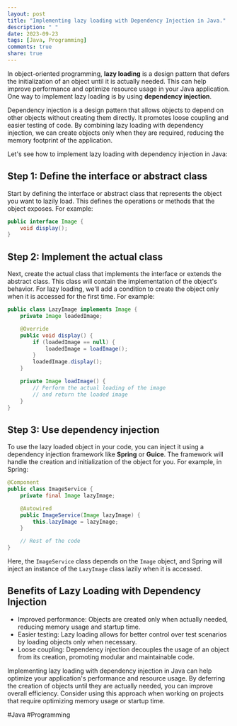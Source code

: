 ```yaml
---
layout: post
title: "Implementing lazy loading with Dependency Injection in Java."
description: " "
date: 2023-09-23
tags: [Java, Programming]
comments: true
share: true
---
```


In object-oriented programming, **lazy loading** is a design pattern that defers the initialization of an object until it is actually needed. This can help improve performance and optimize resource usage in your Java application. One way to implement lazy loading is by using **dependency injection**.

Dependency injection is a design pattern that allows objects to depend on other objects without creating them directly. It promotes loose coupling and easier testing of code. By combining lazy loading with dependency injection, we can create objects only when they are required, reducing the memory footprint of the application.

Let's see how to implement lazy loading with dependency injection in Java:

## Step 1: Define the interface or abstract class

Start by defining the interface or abstract class that represents the object you want to lazily load. This defines the operations or methods that the object exposes. For example:

```java
public interface Image {
    void display();
}
```
## Step 2: Implement the actual class

Next, create the actual class that implements the interface or extends the abstract class. This class will contain the implementation of the object's behavior. For lazy loading, we'll add a condition to create the object only when it is accessed for the first time. For example:

```java
public class LazyImage implements Image {
    private Image loadedImage;

    @Override
    public void display() {
        if (loadedImage == null) {
            loadedImage = loadImage();
        }
        loadedImage.display();
    }

    private Image loadImage() {
        // Perform the actual loading of the image
        // and return the loaded image
    }
}
```

## Step 3: Use dependency injection

To use the lazy loaded object in your code, you can inject it using a dependency injection framework like **Spring** or **Guice**. The framework will handle the creation and initialization of the object for you. For example, in Spring:

```java
@Component
public class ImageService {
    private final Image lazyImage;

    @Autowired
    public ImageService(Image lazyImage) {
        this.lazyImage = lazyImage;
    }

    // Rest of the code
}
```

Here, the `ImageService` class depends on the `Image` object, and Spring will inject an instance of the `LazyImage` class lazily when it is accessed.

## Benefits of Lazy Loading with Dependency Injection

- Improved performance: Objects are created only when actually needed, reducing memory usage and startup time.
- Easier testing: Lazy loading allows for better control over test scenarios by loading objects only when necessary.
- Loose coupling: Dependency injection decouples the usage of an object from its creation, promoting modular and maintainable code.

Implementing lazy loading with dependency injection in Java can help optimize your application's performance and resource usage. By deferring the creation of objects until they are actually needed, you can improve overall efficiency. Consider using this approach when working on projects that require optimizing memory usage or startup time.

#Java #Programming